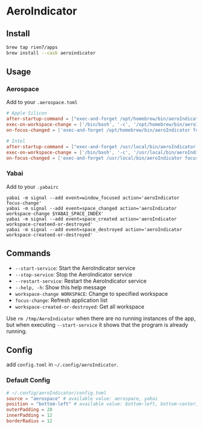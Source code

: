 # AeroIndicator

## Install

```sh
brew tap rien7/apps
brew install --cask aeroindicator
```

## Usage

### Aerospace

Add to your `.aerospace.toml`

```toml
# Apple Silicon
after-startup-command = ["exec-and-forget /opt/homebrew/bin/aeroIndicator --restart-service"]
exec-on-workspace-change = ['/bin/bash', '-c', '/opt/homebrew/bin/aeroIndicator workspace-change $AEROSPACE_FOCUSED_WORKSPACE']
on-focus-changed = ['exec-and-forget /opt/homebrew/bin/aeroIndicator focus-change']

# Intel
after-startup-command = ["exec-and-forget /usr/local/bin/aeroIndicator --restart-service"]
exec-on-workspace-change = ['/bin/bash', '-c', '/usr/local/bin/aeroIndicator workspace-change $AEROSPACE_FOCUSED_WORKSPACE']
on-focus-changed = ['exec-and-forget /usr/local/bin/aeroIndicator focus-change']
```

### Yabai

Add to your `.yabairc`

```shell
yabai -m signal --add event=window_focused action='aeroIndicator focus-change'
yabai -m signal --add event=space_changed action='aeroIndicator workspace-change $YABAI_SPACE_INDEX'
yabai -m signal --add event=space_created action='aeroIndicator workspace-createed-or-destroyed'
yabai -m signal --add event=space_destroyed action='aeroIndicator workspace-createed-or-destroyed'
```

## Commands

- `--start-service`: Start the AeroIndicator service
- `--stop-service`: Stop the AeroIndicator service
- `--restart-service`: Restart the AeroIndicator service
- `--help, -h`: Show this help message
- `workspace-change WORKSPACE`: Change to specified workspace
- `focus-change`: Refresh application list
- `workspace-created-or-destroyed`: Get all workspace

Use `rm /tmp/AeroIndicator` when there are no running instances of the app, but when executing `--start-service` it shows that the program is already running.

## Config

add `config.toml` in `~/.config/aeroIndicator`.

### Default Config

```toml
# ~/.config/aeroIndicator/config.toml
source = "aerospace" # available value: aerospace, yabai
position = "bottom-left" # available value: bottom-left, bottom-center, bottom-right, top-left, top-center, top-right, center
outerPadding = 20
innerPadding = 12
borderRadius = 12
```
